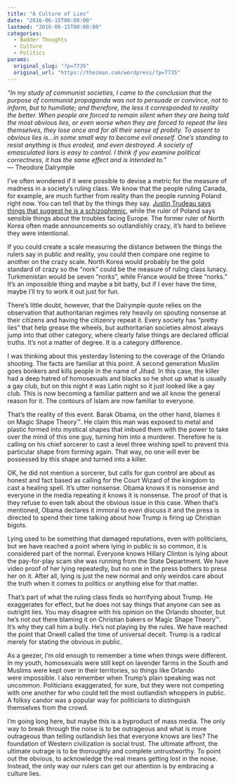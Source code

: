 ```yaml
---
title: "A Culture of Lies"
date: "2016-06-15T00:00:00"
lastmod: "2016-06-15T00:00:00"
categories:
  - Badder Thoughts
  - Culture
  - Politics
params:
  original_slug: "?p=7735"
  original_url: "https://thezman.com/wordpress/?p=7735"
---
```


*“In my study of communist societies, I came to the conclusion that the
purpose of communist propaganda was not to persuade or convince, not to
inform, but to humiliate; and therefore, the less it corresponded to
reality the better. When people are forced to remain silent when they
are being told the most obvious lies, or even worse when they are forced
to repeat the lies themselves, they lose once and for all their sense of
probity. To assent to obvious lies is…in some small way to become evil
oneself. One’s standing to resist anything is thus eroded, and even
destroyed. A society of emasculated liars is easy to control. I think if
you examine political correctness, it has the same effect and is
intended to.”*  
― Theodore Dalrymple

I’ve often wondered if it were possible to devise a metric for the
measure of madness in a society’s ruling class. We know that the people
ruling Canada, for example, are much further from reality than the
people running Poland right now. You can tell that by the things they
say.
<a href="https://pbs.twimg.com/media/CcjMWaoXIAAKByw.jpg" rel="noopener"
target="_blank">Justin Trudeau says things that suggest he is a
schizophrenic</a>, while the ruler of Poland says sensible things about
the troubles facing Europe. The former ruler of North Korea often made
announcements so outlandishly crazy, it’s hard to believe they were
intentional.

If you could create a scale measuring the distance between the things
the rulers say in public and reality, you could then compare one regime
to another on the crazy scale. North Korea would probably be the gold
standard of crazy so the “nork” could be the measure of ruling class
lunacy. Turkmenistan would be seven “norks”, while France would be three
“norks.” It’s an impossible thing and maybe a bit batty, but if I ever
have the time, maybe I’ll try to work it out just for fun.

There’s little doubt, however, that the Dalrymple quote relies on the
observation that authoritarian regimes rely heavily on spouting nonsense
at their citizens and having the citizenry repeat it. Every society has
“pretty lies” that help grease the wheels, but authoritarian societies
almost always jump into that other category, where clearly false things
are declared official truths. It’s not a matter of degree. It is a
category difference.

I was thinking about this yesterday listening to the coverage of the
Orlando shooting. The facts are familiar at this point. A second
generation Muslim goes bonkers and kills people in the name of Jihad. In
this case, the killer had a deep hatred of homosexuals and blacks so he
shot up what is usually a gay club, but on this night it was Latin night
so it just looked like a gay club. This is now becoming a familiar
pattern and we all know the general reason for it. The contours of Islam
are now familiar to everyone.

That’s the reality of this event. Barak Obama, on the other hand, blames
it on Magic Shape Theory™. He claim this man was exposed to metal and
plastic formed into mystical shapes that imbued them with the power to
take over the mind of this one guy, turning him into a murderer.
Therefore he is calling on his chief sorcerer to cast a level three
wishing spell to prevent this particular shape from forming again. That
way, no one will ever be possessed by this shape and turned into a
killer.

OK, he did not mention a sorcerer, but calls for gun control are about
as honest and fact based as calling for the Court Wizard of the kingdom
to cast a healing spell. It’s utter nonsense. Obama knows it is nonsense
and everyone in the media repeating it knows it is nonsense. The proof
of that is they refuse to even talk about the obvious issue in this
case. When that’s mentioned, Obama declares it immoral to even discuss
it and the press is directed to spend their time talking about how Trump
is firing up Christian bigots.

Lying used to be something that damaged reputations, even with
politicians, but we have reached a point where lying in public is so
common, it is considered part of the normal. Everyone knows Hillary
Clinton is lying about the pay-for-play scam she was running from the
State Department. We have video proof of her lying repeatedly, but no
one in the press bothers to press her on it. After all, lying is just
the new normal and only weirdos care about the truth when it comes to
politics or anything else for that matter.

That’s part of what the ruling class finds so horrifying about Trump. He
exaggerates for effect, but he does not say things that anyone can see
as outright lies. You may disagree with his opinion on the Orlando
shooter, but he’s not out there blaming it on Christian bakers or Magic
Shape Theory™. It’s why they call him a bully. He’s not playing by the
rules. We have reached the point that Orwell called the time of
universal deceit. Trump is a radical merely for stating the obvious in
public.

As a geezer, I’m old enough to remember a time when things were
different. In my youth, homosexuals were still kept on lavender farms in
the South and Muslims were kept over in their territories, so things
like Orlando were impossible. I also remember when Trump’s plain
speaking was not uncommon. Politicians exaggerated, for sure, but they
were not competing with one another for who could tell the most
outlandish whoppers in public. A folksy candor was a popular way for
politicians to distinguish themselves from the crowd.

I’m going long here, but maybe this is a byproduct of mass media. The
only way to break through the noise is to be outrageous and what is more
outrageous than telling outlandish lies that everyone knows are lies?
The foundation of Western civilization is social trust. The ultimate
affront, the ultimate outrage is to be thoroughly and complete
untrustworthy. To point out the obvious, to acknowledge the real means
getting lost in the noise. Instead, the only way our rulers can get our
attention is by embracing a culture lies.
